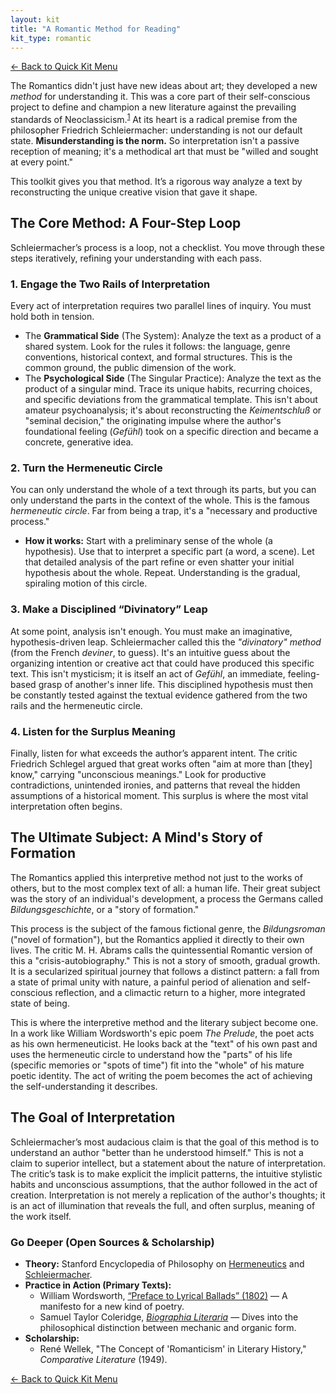 ```yaml
---
layout: kit
title: "A Romantic Method for Reading"
kit_type: romantic
---
```

<div class="top-links">

<a href="{{ '/kits/romantic-quick-kit/' | relative_url }}" class="quickkit-pill">← Back to Quick
Kit Menu</a>

</div>


The Romantics didn't just have new ideas about art; they developed a new
*method* for understanding it. This was a core part of their
self-conscious project to define and champion a new literature against
the prevailing standards of Neoclassicism.<sup>[1](#ref5)</sup> At its
heart is a radical premise from the philosopher Friedrich
Schleiermacher: understanding is not our default state.
**Misunderstanding is the norm.** So interpretation isn't a passive
reception of meaning; it's a methodical art that must be "willed and
sought at every point."

This toolkit gives you that method. It’s a rigorous way analyze a text
by reconstructing the unique creative vision that gave it shape.

## The Core Method: A Four-Step Loop

Schleiermacher’s process is a loop, not a checklist. You move through
these steps iteratively, refining your understanding with each pass.

### 1. Engage the Two Rails of Interpretation

Every act of interpretation requires two parallel lines of inquiry. You
must hold both in tension.

- The **Grammatical Side** (The System): Analyze the text as a product
  of a shared system. Look for the rules it follows: the language, genre
  conventions, historical context, and formal structures. This is the
  common ground, the public dimension of the work.
- The **Psychological Side** (The Singular Practice): Analyze the text
  as the product of a singular mind. Trace its unique habits, recurring
  choices, and specific deviations from the grammatical template. This
  isn't about amateur psychoanalysis; it's about reconstructing the
  *Keimentschluß* or "seminal decision," the originating impulse where
  the author's foundational feeling (*Gefühl*) took on a specific
  direction and became a concrete, generative idea.

### 2. Turn the Hermeneutic Circle

You can only understand the whole of a text through its parts, but you
can only understand the parts in the context of the whole. This is the
famous *hermeneutic circle*. Far from being a trap, it's a "necessary
and productive process."

- **How it works:** Start with a preliminary sense of the whole (a
  hypothesis). Use that to interpret a specific part (a word, a scene).
  Let that detailed analysis of the part refine or even shatter your
  initial hypothesis about the whole. Repeat. Understanding is the
  gradual, spiraling motion of this circle.

### 3. Make a Disciplined “Divinatory” Leap

At some point, analysis isn't enough. You must make an imaginative,
hypothesis-driven leap. Schleiermacher called this the *"divinatory"
method* (from the French *deviner*, to guess). It's an intuitive guess
about the organizing intention or creative act that could have produced
this specific text. This isn't mysticism; it is itself an act of
*Gefühl*, an immediate, feeling-based grasp of another's inner life.
This disciplined hypothesis must then be constantly tested against the
textual evidence gathered from the two rails and the hermeneutic circle.

### 4. Listen for the Surplus Meaning

Finally, listen for what exceeds the author’s apparent intent. The
critic Friedrich Schlegel argued that great works often "aim at more
than \[they\] know," carrying "unconscious meanings." Look for
productive contradictions, unintended ironies, and patterns that reveal
the hidden assumptions of a historical moment. This surplus is where the
most vital interpretation often begins.

## The Ultimate Subject: A Mind's Story of Formation

The Romantics applied this interpretive method not just to the works of
others, but to the most complex text of all: a human life. Their great
subject was the story of an individual's development, a process the
Germans called *Bildungsgeschichte*, or a "story of formation."

This process is the subject of the famous fictional genre, the
*Bildungsroman* ("novel of formation"), but the Romantics applied it
directly to their own lives. The critic M. H. Abrams calls the
quintessential Romantic version of this a "crisis-autobiography." This
is not a story of smooth, gradual growth. It is a secularized spiritual
journey that follows a distinct pattern: a fall from a state of primal
unity with nature, a painful period of alienation and self-conscious
reflection, and a climactic return to a higher, more integrated state of
being.

This is where the interpretive method and the literary subject become
one. In a work like William Wordsworth's epic poem *The Prelude*, the
poet acts as his own hermeneuticist. He looks back at the "text" of his
own past and uses the hermeneutic circle to understand how the "parts"
of his life (specific memories or "spots of time") fit into the "whole"
of his mature poetic identity. The act of writing the poem becomes the
act of achieving the self-understanding it describes.

## The Goal of Interpretation

Schleiermacher’s most audacious claim is that the goal of this method is
to understand an author "better than he understood himself." This is not
a claim to superior intellect, but a statement about the nature of
interpretation. The critic’s task is to make explicit the implicit
patterns, the intuitive stylistic habits and unconscious assumptions,
that the author followed in the act of creation. Interpretation is not
merely a replication of the author's thoughts; it is an act of
illumination that reveals the full, and often surplus, meaning of the
work itself.

### Go Deeper (Open Sources & Scholarship)

- **Theory:** Stanford Encyclopedia of Philosophy on
  [Hermeneutics](https://plato.stanford.edu/entries/hermeneutics/) and
  [Schleiermacher](https://plato.stanford.edu/entries/schleiermacher/).
- **Practice in Action (Primary Texts):**
  - William Wordsworth, [“Preface to Lyrical Ballads”
    (1802)](https://anthologydev.lib.virginia.edu/work/Wordsworth/wordsworth-preface)
    — A manifesto for a new kind of poetry.
  - Samuel Taylor Coleridge, [*Biographia
    Literaria*](https://www.gutenberg.org/files/6081/6081-h/6081-h.htm)
    — Dives into the philosophical distinction between mechanic and
    organic form.
- **Scholarship:**
  - <span id="ref5">René Wellek, "The Concept of 'Romanticism' in
    Literary History," *Comparative Literature* (1949).</span>

<div class="bottom-links">

<a href="{{ '/kits/romantic-quick-kit/' | relative_url }}" class="quickkit-pill">← Back to Quick
Kit Menu</a>

</div>
